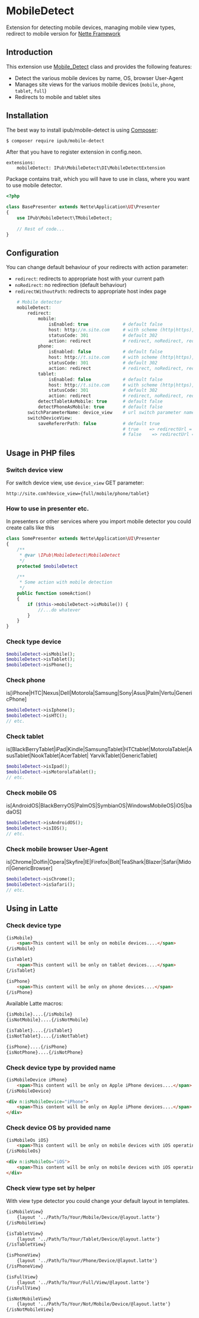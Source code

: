 # MobileDetect

Extension for detecting mobile devices, managing mobile view types, redirect to mobile version for [Nette Framework](http://nette.org/)

## Introduction

This extension use [Mobile_Detect](https://github.com/serbanghita/Mobile-Detect) class and provides the following features:

* Detect the various mobile devices by name, OS, browser User-Agent
* Manages site views for the variuos mobile devices (`mobile`, `phone`, `tablet`, `full`)
* Redirects to mobile and tablet sites

## Installation

The best way to install ipub/mobile-detect is using  [Composer](http://getcomposer.org/):

```sh
$ composer require ipub/mobile-detect
```

After that you have to register extension in config.neon.

```neon
extensions:
    mobileDetect: IPub\MobileDetect\DI\MobileDetectExtension
```

Package contains trait, which you will have to use in class, where you want to use mobile detector.

```php
<?php

class BasePresenter extends Nette\Application\UI\Presenter
{
    use IPub\MobileDetect\TMobileDetect;
    
    // Rest of code...
}
```

## Configuration

You can change default behaviour of your redirects with action parameter:

- `redirect`: redirects to appropriate host with your current path
- `noRedirect`: no redirection (default behaviour)
- `redirectWithoutPath`: redirects to appropriate host index page

```php
    # Mobile detector
    mobileDetect:
        redirect:
            mobile:
                isEnabled: true             # default false
                host: http://m.site.com     # with scheme (http|https), default null, url validate
                statusCode: 301             # default 302
                action: redirect            # redirect, noRedirect, redirectWithoutPath
            phone:
                isEnabled: false            # default false
                host: http://t.site.com     # with scheme (http|https), default null, url validate
                statusCode: 301             # default 302
                action: redirect            # redirect, noRedirect, redirectWithoutPath
            tablet:
                isEnabled: false            # default false
                host: http://t.site.com     # with scheme (http|https), default null, url validate
                statusCode: 301             # default 302
                action: redirect            # redirect, noRedirect, redirectWithoutPath
            detectTabletAsMobile: true      # default false
            detectPhoneAsMobile: true       # default false
        switchParameterName: device_view    # url switch parameter name, default is device_view
        switchDeviceView:
            saveRefererPath: false          # default true
                                            # true    => redirectUrl = http://site.com/current/path
                                            # false    => redirectUrl = http://site.com
```

## Usage in PHP files

### Switch device view

For switch device view, use `device_view` GET parameter:

````
http://site.com?device_view={full/mobile/phone/tablet}
````

### How to use in presenter etc.

In presenters or other services where you import mobile detector you could create calls like this

```php
class SomePresenter extends Nette\Application\UI\Presenter
{
    /**
     * @var \IPub\MobileDetect\MobileDetect
     */
    protected $mobileDetect

    /**
     * Some action with mobile detection
     */
    public function someAction()
    {
        if ($this->mobileDetect->isMobile()) {
            //...do whatever
        }
    }
}
```

### Check type device

```php
$mobileDetect->isMobile();
$mobileDetect->isTablet();
$mobileDetect->isPhone();
```

### Check phone

is[iPhone|HTC|Nexus|Dell|Motorola|Samsung|Sony|Asus|Palm|Vertu|GenericPhone]

```php
$mobileDetect->isIphone();
$mobileDetect->isHTC();
// etc.
```

### Check tablet

is[BlackBerryTablet|iPad|Kindle|SamsungTablet|HTCtablet|MotorolaTablet|AsusTablet|NookTablet|AcerTablet| YarvikTablet|GenericTablet]

```php
$mobileDetect->isIpad();
$mobileDetect->isMotorolaTablet();
// etc.
```

### Check mobile OS

is[AndroidOS|BlackBerryOS|PalmOS|SymbianOS|WindowsMobileOS|iOS|badaOS]

```php
$mobileDetect->isAndroidOS();
$mobileDetect->isIOS();
// etc.
```

### Check mobile browser User-Agent

is[Chrome|Dolfin|Opera|Skyfire|IE|Firefox|Bolt|TeaShark|Blazer|Safari|Midori|GenericBrowser]

```php
$mobileDetect->isChrome();
$mobileDetect->isSafari();
// etc.
```

## Using in Latte

### Check device type

```html
{isMobile}
    <span>This content will be only on mobile devices....</span>
{/isMobile}

{isTablet}
    <span>This content will be only on tablet devices....</span>
{/isTablet}

{isPhone}
    <span>This content will be only on phone devices....</span>
{/isPhone}
```

Available Latte macros:

```html
{isMobile}....{/isMobile}
{isNotMobile}....{/isNotMobile}

{isTablet}....{/isTablet}
{isNotTablet}....{/isNotTablet}

{isPhone}....{/isPhone}
{isNotPhone}....{/isNotPhone}
```

### Check device type by provided name

```html
{isMobileDevice iPhone}
    <span>This content will be only on Apple iPhone devices....</span>
{/isMobileDevice}

<div n:isMobileDevice="iPhone">
    <span>This content will be only on Apple iPhone devices....</span>
</div>
```

### Check device OS by provided name

```html
{isMobileOs iOS}
    <span>This content will be only on mobile devices with iOS operating system....</span>
{/isMobileOs}

<div n:isMobileOs="iOS">
    <span>This content will be only on mobile devices with iOS operating system....</span>
</div>
```

### Check view type set by helper

With view type detector you could change your default layout in templates.

```html
{isMobileView}
    {layout '../Path/To/Your/Mobile/Device/@layout.latte'}
{/isMobileView}

{isTabletView}
    {layout '../Path/To/Your/Tablet/Device/@layout.latte'}
{/isTabletView}

{isPhoneView}
    {layout '../Path/To/Your/Phone/Device/@layout.latte'}
{/isPhoneView}

{isFullView}
    {layout '../Path/To/Your/Full/View/@layout.latte'}
{/isFullView}

{isNotMobileView}
    {layout '../Path/To/Your/Not/Mobile/Device/@layout.latte'}
{/isNotMobileView}
```
